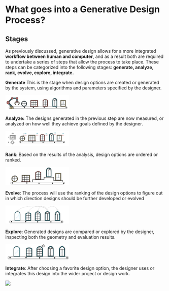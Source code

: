 # What goes into a Generative Design Process?

## Stages

As previously discussed, generative design allows for a more integrated **workflow between human and computer**, and as a result both are required to undertake a series of steps that allow the process to take place. These steps can be categorized into the following stages: **generate, analyze, rank, evolve, explore, integrate.** 

**Generate** This is the stage when design options are created or generated by the system, using algorithms and parameters specified by the designer.

<img src="../../../.gitbook/assets/intro/stages1.png" style="width:200px;"/>

**Analyze:** The designs generated in the previous step are now measured, or analyzed on how well they achieve goals defined by the designer. 

<img src="../../../.gitbook/assets/intro/stages2.png" style="width:200px;"/>

**Rank**: Based on the results of the analysis, design options are ordered or ranked.

<img src="../../../.gitbook/assets/intro/stages3.png" style="width:200px;"/>

**Evolve**: The process will use the ranking of the design options to figure out in which direction designs should be further developed or evolved

<img src="../../../.gitbook/assets/intro/stages4.png" style="width:200px;"/>

**Explore**: Generated designs are compared or explored by the designer, inspecting both the geometry and evaluation results.

<img src="../../../.gitbook/assets/intro/stages5.png" style="width:200px;"/>

**Integrate**: After choosing a favorite design option, the designer uses or integrates this design into the wider project or design work.

<img src="../../../..gitbook/assets/intro/stages6.png" style="width:200px;"/>
